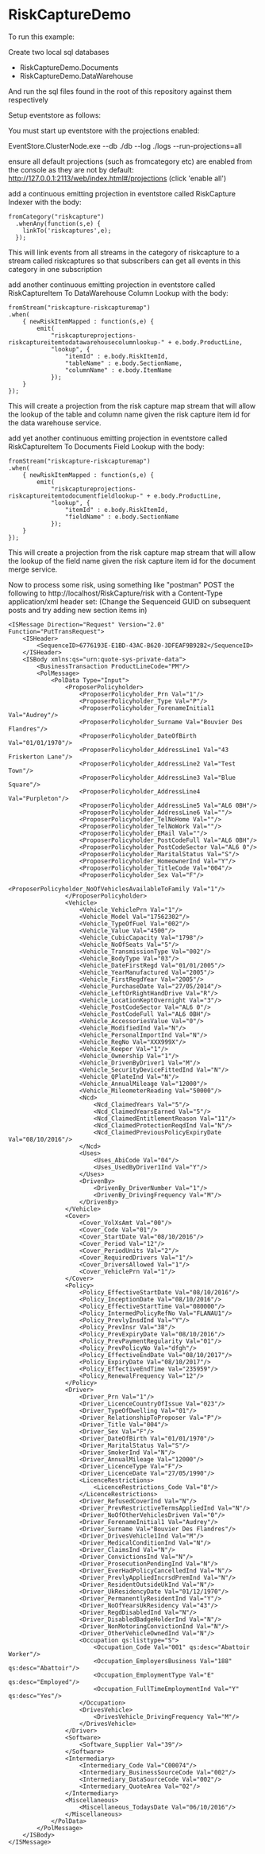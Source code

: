 # RiskCaptureDemo

To run this example:

Create two local sql databases
- RiskCaptureDemo.Documents
- RiskCaptureDemo.DataWarehouse

And run the sql files found in the root of this repository against them respectively

Setup eventstore as follows:

You must start up eventstore with the projections enabled:

EventStore.ClusterNode.exe --db ./db --log ./logs --run-projections=all

ensure all default projections (such as fromcategory etc) are enabled from the console as they are not by default:
http://127.0.0.1:2113/web/index.html#/projections (click 'enable all')

add a continuous emitting projection in eventstore called RiskCapture Indexer with the body:

```
fromCategory("riskcapture")
  .whenAny(function(s,e) {
    linkTo('riskcaptures',e);
  });
``` 
This will link events from all streams in the category of riskcapture to a stream called riskcaptures so that subscribers can get all events in this category in one subscription

add another continuous emitting projection in eventstore called RiskCaptureItem To DataWarehouse Column Lookup with the body:
```
fromStream("riskcapture-riskcapturemap") 
.when( 
    { newRiskItemMapped : function(s,e) { 
        emit( 
            "riskcaptureprojections-riskcaptureitemtodatawarehousecolumnlookup-" + e.body.ProductLine, 
            "lookup", { 
                "itemId" : e.body.RiskItemId, 
                "tableName" : e.body.SectionName, 
                "columnName" : e.body.ItemName 
            }); 
    } 
});
```
This will create a projection from the risk capture map stream that will allow the lookup of the table and column name given the risk capture item id for the data warehouse service.

add yet another continuous emitting projection in eventstore called RiskCaptureItem To Documents Field Lookup with the body:
```
fromStream("riskcapture-riskcapturemap") 
.when( 
    { newRiskItemMapped : function(s,e) { 
        emit( 
            "riskcaptureprojections-riskcaptureitemtodocumentfieldlookup-" + e.body.ProductLine, 
            "lookup", { 
                "itemId" : e.body.RiskItemId, 
                "fieldName" : e.body.SectionName
            }); 
    } 
});
```
This will create a projection from the risk capture map stream that will allow the lookup of the field name given the risk capture item id for the document merge service.

Now to process some risk, using something like "postman" POST the following to http://localhost/RiskCapture/risk with a Content-Type application/xml header set:
(Change the Sequenceid GUID on subsequent posts and try adding new section items in)

```
<ISMessage Direction="Request" Version="2.0" Function="PutTransRequest">
	<ISHeader>
		<SequenceID>6776193E-E1BD-43AC-B620-3DFEAF9B92B2</SequenceID>
	</ISHeader>
	<ISBody xmlns:qs="urn:quote-sys-private-data">
		<BusinessTransaction ProductLineCode="PM"/>
		<PolMessage>
			<PolData Type="Input">
				<ProposerPolicyholder>
					<ProposerPolicyholder_Prn Val="1"/>
					<ProposerPolicyholder_Type Val="P"/>
					<ProposerPolicyholder_ForenameInitial1 Val="Audrey"/>
					<ProposerPolicyholder_Surname Val="Bouvier Des Flandres"/>
					<ProposerPolicyholder_DateOfBirth Val="01/01/1970"/>
					<ProposerPolicyholder_AddressLine1 Val="43 Friskerton Lane"/>
					<ProposerPolicyholder_AddressLine2 Val="Test Town"/>
					<ProposerPolicyholder_AddressLine3 Val="Blue Square"/>
					<ProposerPolicyholder_AddressLine4 Val="Purpleton"/>
					<ProposerPolicyholder_AddressLine5 Val="AL6 0BH"/>
					<ProposerPolicyholder_AddressLine6 Val=""/>
					<ProposerPolicyholder_TelNoHome Val=""/>
					<ProposerPolicyholder_TelNoWork Val=""/>
					<ProposerPolicyholder_EMail Val=""/>
					<ProposerPolicyholder_PostCodeFull Val="AL6 0BH"/>
					<ProposerPolicyholder_PostCodeSector Val="AL6 0"/>
					<ProposerPolicyholder_MaritalStatus Val="S"/>
					<ProposerPolicyholder_HomeownerInd Val="Y"/>
					<ProposerPolicyholder_TitleCode Val="004"/>
					<ProposerPolicyholder_Sex Val="F"/>
					<ProposerPolicyholder_NoOfVehiclesAvailableToFamily Val="1"/>
				</ProposerPolicyholder>
				<Vehicle>
					<Vehicle_VehiclePrn Val="1"/>
					<Vehicle_Model Val="17562302"/>
					<Vehicle_TypeOfFuel Val="002"/>
					<Vehicle_Value Val="4500"/>
					<Vehicle_CubicCapacity Val="1798"/>
					<Vehicle_NoOfSeats Val="5"/>
					<Vehicle_TransmissionType Val="002"/>
					<Vehicle_BodyType Val="03"/>
					<Vehicle_DateFirstRegd Val="01/01/2005"/>
					<Vehicle_YearManufactured Val="2005"/>
					<Vehicle_FirstRegdYear Val="2005"/>
					<Vehicle_PurchaseDate Val="27/05/2014"/>
					<Vehicle_LeftOrRightHandDrive Val="R"/>
					<Vehicle_LocationKeptOvernight Val="3"/>
					<Vehicle_PostCodeSector Val="AL6 0"/>
					<Vehicle_PostCodeFull Val="AL6 0BH"/>
					<Vehicle_AccessoriesValue Val="0"/>
					<Vehicle_ModifiedInd Val="N"/>
					<Vehicle_PersonalImportInd Val="N"/>
					<Vehicle_RegNo Val="XXX999X"/>
					<Vehicle_Keeper Val="1"/>
					<Vehicle_Ownership Val="1"/>
					<Vehicle_DrivenByDriver1 Val="M"/>
					<Vehicle_SecurityDeviceFittedInd Val="N"/>
					<Vehicle_QPlateInd Val="N"/>
					<Vehicle_AnnualMileage Val="12000"/>
					<Vehicle_MileometerReading Val="50000"/>
					<Ncd>
						<Ncd_ClaimedYears Val="5"/>
						<Ncd_ClaimedYearsEarned Val="5"/>
						<Ncd_ClaimedEntitlementReason Val="11"/>
						<Ncd_ClaimedProtectionReqdInd Val="N"/>
						<Ncd_ClaimedPreviousPolicyExpiryDate Val="08/10/2016"/>
					</Ncd>
					<Uses>
						<Uses_AbiCode Val="04"/>
						<Uses_UsedByDriver1Ind Val="Y"/>
					</Uses>
					<DrivenBy>
						<DrivenBy_DriverNumber Val="1"/>
						<DrivenBy_DrivingFrequency Val="M"/>
					</DrivenBy>
				</Vehicle>
				<Cover>
					<Cover_VolXsAmt Val="00"/>
					<Cover_Code Val="01"/>
					<Cover_StartDate Val="08/10/2016"/>
					<Cover_Period Val="12"/>
					<Cover_PeriodUnits Val="2"/>
					<Cover_RequiredDrivers Val="1"/>
					<Cover_DriversAllowed Val="1"/>
					<Cover_VehiclePrn Val="1"/>
				</Cover>
				<Policy>
					<Policy_EffectiveStartDate Val="08/10/2016"/>
					<Policy_InceptionDate Val="08/10/2016"/>
					<Policy_EffectiveStartTime Val="080000"/>
					<Policy_IntermedPolicyRefNo Val="FLANAU1"/>
					<Policy_PrevlyInsdInd Val="Y"/>
					<Policy_PrevInsr Val="38"/>
					<Policy_PrevExpiryDate Val="08/10/2016"/>
					<Policy_PrevPaymentRegularity Val="01"/>
					<Policy_PrevPolicyNo Val="dfgh"/>
					<Policy_EffectiveEndDate Val="08/10/2017"/>
					<Policy_ExpiryDate Val="08/10/2017"/>
					<Policy_EffectiveEndTime Val="235959"/>
					<Policy_RenewalFrequency Val="12"/>
				</Policy>
				<Driver>
					<Driver_Prn Val="1"/>
					<Driver_LicenceCountryOfIssue Val="023"/>
					<Driver_TypeOfDwelling Val="01"/>
					<Driver_RelationshipToProposer Val="P"/>
					<Driver_Title Val="004"/>
					<Driver_Sex Val="F"/>
					<Driver_DateOfBirth Val="01/01/1970"/>
					<Driver_MaritalStatus Val="S"/>
					<Driver_SmokerInd Val="N"/>
					<Driver_AnnualMileage Val="12000"/>
					<Driver_LicenceType Val="F"/>
					<Driver_LicenceDate Val="27/05/1990"/>
					<LicenceRestrictions>
						<LicenceRestrictions_Code Val="8"/>
					</LicenceRestrictions>
					<Driver_RefusedCoverInd Val="N"/>
					<Driver_PrevRestrictiveTermsAppliedInd Val="N"/>
					<Driver_NoOfOtherVehiclesDriven Val="0"/>
					<Driver_ForenameInitial1 Val="Audrey"/>
					<Driver_Surname Val="Bouvier Des Flandres"/>
					<Driver_DrivesVehicle1Ind Val="M"/>
					<Driver_MedicalConditionInd Val="N"/>
					<Driver_ClaimsInd Val="N"/>
					<Driver_ConvictionsInd Val="N"/>
					<Driver_ProsecutionPendingInd Val="N"/>
					<Driver_EverHadPolicyCancelledInd Val="N"/>
					<Driver_PrevlyAppliedIncrsdPremInd Val="N"/>
					<Driver_ResidentOutsideUkInd Val="N"/>
					<Driver_UkResidencyDate Val="01/12/1970"/>
					<Driver_PermanentlyResidentInd Val="Y"/>
					<Driver_NoOfYearsUkResidency Val="43"/>
					<Driver_RegdDisabledInd Val="N"/>
					<Driver_DisabledBadgeHolderInd Val="N"/>
					<Driver_NonMotoringConvictionInd Val="N"/>
					<Driver_OtherVehicleOwnedInd Val="N"/>
					<Occupation qs:listtype="S">
						<Occupation_Code Val="001" qs:desc="Abattoir Worker"/>
						<Occupation_EmployersBusiness Val="188" qs:desc="Abattoir"/>
						<Occupation_EmploymentType Val="E" qs:desc="Employed"/>
						<Occupation_FullTimeEmploymentInd Val="Y" qs:desc="Yes"/>
					</Occupation>
					<DrivesVehicle>
						<DrivesVehicle_DrivingFrequency Val="M"/>
					</DrivesVehicle>
				</Driver>
				<Software>
					<Software_Supplier Val="39"/>
				</Software>
				<Intermediary>
					<Intermediary_Code Val="C00074"/>
					<Intermediary_BusinessSourceCode Val="002"/>
					<Intermediary_DataSourceCode Val="002"/>
					<Intermediary_QuoteArea Val="02"/>
				</Intermediary>
				<Miscellaneous>
					<Miscellaneous_TodaysDate Val="06/10/2016"/>
				</Miscellaneous>
			</PolData>
		</PolMessage>
	</ISBody>
</ISMessage>
```


